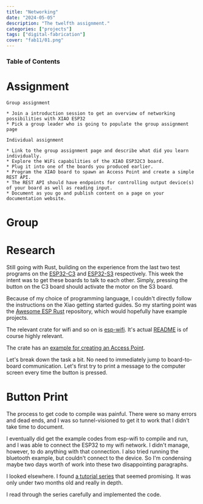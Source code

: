 ```yaml
---
title: "Networking"
date: "2024-05-05"
description: "The twelfth assignment."
categories: ["projects"]
tags: ["digital-fabrication"]
cover: "fab11/01.png"
---
```


### Table of Contents

# Assignment

```
Group assignment

* Join a introduction session to get an overview of networking possibilities with XIAO ESP32
* Pick a group leader who is going to populate the group assignment page

Individual assignment

* Link to the group assignment page and describe what did you learn individually.
* Explore the WiFi capabilities of the XIAO ESP32C3 board.
* Plug it into one of the boards you produced earlier.
* Program the XIAO board to spawn an Access Point and create a simple REST API.
* The REST API should have endpoints for controlling output device(s) of your board as well as reading input.
* Document as you go and publish content on a page on your documentation website.
```

# Group

# Research

Still going with Rust, building on the experience from the last two test programs on the [ESP32-C3](fablab-08) and [ESP32-S3](fablab-09) respectively. This week the intent was to get these boards to talk to each other. Simply, pressing the button on the C3 board should activate the motor on the S3 board. 

Because of my choice of programming language, I couldn't directly follow the instructions on the Xiao getting started guides. So my starting point was the [Awesome ESP Rust](https://github.com/esp-rs/awesome-esp-rust) repository, which would hopefully have example projects. 

The relevant crate for wifi and so on is [esp-wifi](https://github.com/esp-rs/esp-wifi). It's actual [README](https://github.com/esp-rs/esp-wifi/blob/main/esp-wifi/README.md) is of course highly relevant. 

The crate has an [example for creating an Access Point](https://github.com/esp-rs/esp-wifi/blob/main/esp-wifi/examples/access_point.rs). 

Let's break down the task a bit. No need to immediately jump to board-to-board communication. Let's first try to print a message to the computer screen every time the button is pressed. 

# Button Print

The process to get code to compile was painful. There were so many errors and dead ends, and I was so tunnel-visioned to get it to work that I didn't take time to document. 

I eventually did get the example codes from esp-wifi to compile and run, and I was able to connect the ESP32 to my wifi network. I didn't manage, however, to do anything with that connection. I also tried running the bluetooth example, but couldn't connect to the device. So I'm condensing maybe two days worth of work into these two disappointing paragraphs. 

I looked elsewhere. I found [a tutorial series](https://dev.to/apollolabsbin/embedded-rust-bluetooth-on-esp-ble-scanner-1gb7) that seemed promising. It was only under two months old and really in depth. 

I read through the series carefully and implemented the code. 
